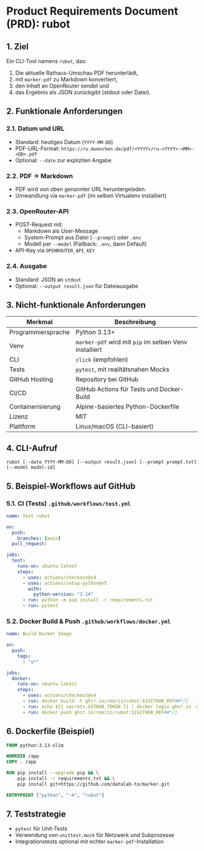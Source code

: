 # Product Requirements Document (PRD): rubot

## 1. Ziel

Ein CLI-Tool namens `rubot`, das:

1. Die aktuelle Rathaus-Umschau PDF herunterlädt,
2. mit `marker-pdf` zu Markdown konvertiert,
3. den Inhalt an OpenRouter sendet und
4. das Ergebnis als JSON zurückgibt (stdout oder Datei).

## 2. Funktionale Anforderungen

### 2.1. Datum und URL

- Standard: heutiges Datum (`YYYY-MM-DD`)
- PDF-URL-Format: `https://ru.muenchen.de/pdf/<YYYY>/ru-<YYYY>-<MM>-<DD>.pdf`
- Optional: `--date` zur expliziten Angabe

### 2.2. PDF → Markdown

- PDF wird von oben genannter URL heruntergeladen.
- Umwandlung via `marker-pdf` (im selben Virtualenv installiert)

### 2.3. OpenRouter-API

- POST-Request mit:
  - Markdown als User-Message
  - System-Prompt aus Datei (`--prompt`) oder `.env`
  - Modell per `--model` (Fallback: `.env`, dann Default)
- API-Key via `OPENROUTER_API_KEY`

### 2.4. Ausgabe

- Standard: JSON an `stdout`
- Optional: `--output result.json` für Dateiausgabe

## 3. Nicht-funktionale Anforderungen

| Merkmal            | Beschreibung                                           |
| ------------------ | ------------------------------------------------------ |
| Programmiersprache | Python 3.13+                                           |
| Venv               | `marker-pdf` wird mit `pip` im selben Venv installiert |
| CLI                | `click` (empfohlen)                                    |
| Tests              | `pytest`, mit realitätsnahen Mocks                     |
| GitHub Hosting     | Repository bei GitHub                                  |
| CI/CD              | GitHub Actions für Tests und Docker-Build              |
| Containerisierung  | Alpine-basiertes Python-Dockerfile                     |
| Lizenz             | MIT                                                    |
| Plattform          | Linux/macOS (CLI-basiert)                              |

## 4. CLI-Aufruf

```
rubot [--date YYYY-MM-DD] [--output result.json] [--prompt prompt.txt] [--model model-id]
```

## 5. Beispiel-Workflows auf GitHub

### 5.1. CI (Tests) `.github/workflows/test.yml`

```yaml
name: Test rubot

on:
  push:
    branches: [main]
  pull_request:

jobs:
  test:
    runs-on: ubuntu-latest
    steps:
      - uses: actions/checkout@v4
      - uses: actions/setup-python@v5
        with:
          python-version: "3.14"
      - run: python -m pip install -r requirements.txt
      - run: pytest
```

### 5.2. Docker Build & Push `.github/workflows/docker.yml`

```yaml
name: Build Docker Image

on:
  push:
    tags:
      - "v*"

jobs:
  docker:
    runs-on: ubuntu-latest
    steps:
      - uses: actions/checkout@v4
      - run: docker build -t ghcr.io/rmoriz/rubot:${GITHUB_REF##*/} .
      - run: echo ${{ secrets.GITHUB_TOKEN }} | docker login ghcr.io -u $GITHUB_ACTOR --password-stdin
      - run: docker push ghcr.io/rmoriz/rubot:${GITHUB_REF##*/}
```

## 6. Dockerfile (Beispiel)

```Dockerfile
FROM python:3.13-slim

WORKDIR /app
COPY . /app

RUN pip install --upgrade pip && \
    pip install -r requirements.txt && \
    pip install git+https://github.com/datalab-to/marker.git

ENTRYPOINT ["python", "-m", "rubot"]
```

## 7. Teststrategie

- `pytest` für Unit-Tests
- Verwendung von `unittest.mock` für Netzwerk und Subprozesse
- Integrationstests optional mit echter `marker-pdf`-Installation
